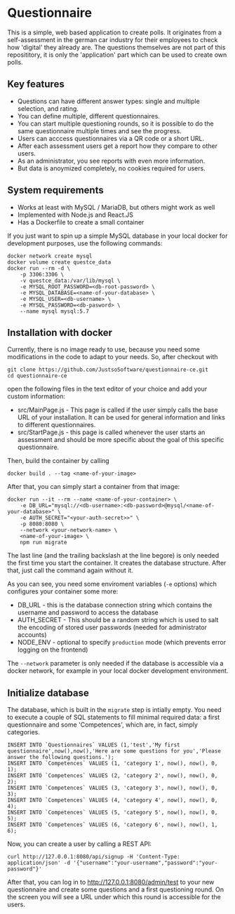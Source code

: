 # Questionnaire

This is a simple, web based application to create polls. It originates from a self-assessment in the german
car industry for their employees to check how 'digital' they already are. The questions themselves are not
part of this reposititory, it is only the 'application' part which can be used to create own polls.

## Key features

- Questions can have different answer types: single and multiple selection, and rating.
- You can define multiple, different questionnaires.
- You can start multiple questioning rounds, so it is possible to do the same questionnaire multiple times and see the progress.
- Users can acccess questionnaires via a QR code or a short URL.
- After each assessment users get a report how they compare to other users.
- As an administrator, you see reports with even more information.
- But data is anoymized completely, no cookies required for users.


## System requirements

- Works at least with MySQL / MariaDB, but others might work as well
- Implemented with Node.js and React.JS
- Has a Dockerfile to create a small container

If you just want to spin up a simple MySQL database in your local docker for development purposes, use the following
commands:

    docker network create mysql
    docker volume create questce_data
    docker run --rm -d \
        -p 3306:3306 \
        -v questce_data:/var/lib/mysql \
        -e MYSQL_ROOT_PASSWORD=<db-root-password> \
        -e MYSQL_DATABASE=<name-of-your-database> \
        -e MYSQL_USER=<db-username> \
        -e MYSQL_PASSWORD=<db-pasword> \
        --name mysql mysql:5.7

## Installation with docker

Currently, there is no image ready to use, because you need some modifications in the code to adapt to
your needs. So, after checkout with

    git clone https://github.com/JustsoSoftware/questionnaire-ce.git
    cd questionnaire-ce
    
    
open the following files in the text editor of your choice and add your custom information:

- src/MainPage.js - This page is called if the user simply calls the base URL of your installation. It can be used for general information and links to different questionnaires. 
- src/StartPage.js - this page is called whenever the user starts an assessment and should be more specific about the goal of this specific questionnaire.

Then, build the container by calling

    docker build . --tag <name-of-your-image>
    
After that, you can simply start a container from that image:

    docker run --it --rm --name <name-of-your-container> \
        -e DB_URL="mysql://<db-username>:<db-password>@mysql/<name-of-your-database>" \
        -e AUTH_SECRET="<your-auth-secret>>" \
        -p 8080:8080 \
        --network <your-network-name> \
        <name-of-your-image> \
        npm run migrate
        
The last line (and the trailing backslash at the line begore) is only needed the first time you start the container.
It creates the database structure. After that, just call the command again without it.

As you can see, you need some enviroment variables (`-e` options) which configures your container some more:

- DB_URL - this is the database connection string which contains the username and password to access the database
- AUTH_SECRET - This should be a random string which is used to salt the encoding of stored user passwords (needed for administrator accounts)
- NODE_ENV - optional to specify `production` mode (which prevents error logging on the frontend)

The `--network` parameter is only needed if the database is accessible via a docker network, for example in your local
docker development environment.

## Initialize database

The database, which is built in the `migrate` step is intially empty. You need to execute a couple of SQL statements to fill minimal required data: a first questionnaire and some 'Competences', which are, in fact, simply categories.

    INSERT INTO `Questionnaires` VALUES (1,'test','My first questionnaire',now(),now(),'Here are some questions for you','Please answer the following questions.');
    INSERT INTO `Competences` VALUES (1, 'category 1', now(), now(), 0, 1);
    INSERT INTO `Competences` VALUES (2, 'category 2', now(), now(), 0, 2);
    INSERT INTO `Competences` VALUES (3, 'category 3', now(), now(), 0, 3);
    INSERT INTO `Competences` VALUES (4, 'category 4', now(), now(), 0, 4);
    INSERT INTO `Competences` VALUES (5, 'category 5', now(), now(), 0, 5);
    INSERT INTO `Competences` VALUES (6, 'category 6', now(), now(), 1, 6);

Now, you can create a user by calling a REST API:

    curl http://127.0.0.1:8080/api/signup -H 'Content-Type: application/json' -d '{"username":"your-username","password":"your-password"}'
    
After that, you can log in to http://127.0.0.1:8080/admin/test to your new questionnaire and create some questions and a first questioning round.
On the screen you will see a URL under which this round is accessible for the users.
